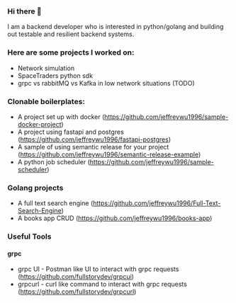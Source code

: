 ### Hi there 👋

I am a backend developer who is interested in python/golang and building out testable and resilient backend systems.

### Here are some projects I worked on:
- Network simulation
- SpaceTraders python sdk
- grpc vs rabbitMQ vs Kafka in low network situations (TODO)

### Clonable boilerplates:
- A project set up with docker (https://github.com/jeffreywu1996/sample-docker-project)
- A project using fastapi and postgres (https://github.com/jeffreywu1996/fastapi-postgres)
- A sample of using semantic release for your project (https://github.com/jeffreywu1996/semantic-release-example)
- A python job scheduler (https://github.com/jeffreywu1996/sample-scheduler)

### Golang projects
- A full text search engine (https://github.com/jeffreywu1996/Full-Text-Search-Engine)
- A books app CRUD (https://github.com/jeffreywu1996/books-app)

### Useful Tools
#### grpc
- grpc UI - Postman like UI to interact with grpc requests (https://github.com/fullstorydev/grpcui)
- grpcurl - curl like command to interact with grpc requests (https://github.com/fullstorydev/grpcurl)


<!--
**jeffreywu1996/jeffreywu1996** is a ✨ _special_ ✨ repository because its `README.md` (this file) appears on your GitHub profile.

Here are some ideas to get you started:

- 🔭 I’m currently working on ...
- 🌱 I’m currently learning ...
- 👯 I’m looking to collaborate on ...
- 🤔 I’m looking for help with ...
- 💬 Ask me about ...
- 📫 How to reach me: ...
- 😄 Pronouns: ...
- ⚡ Fun fact: ...
-->
